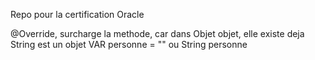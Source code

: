 Repo pour la certification Oracle

@Override, surcharge la methode, car dans Objet objet, elle existe deja
String est un objet
VAR personne = ""
ou String personne
